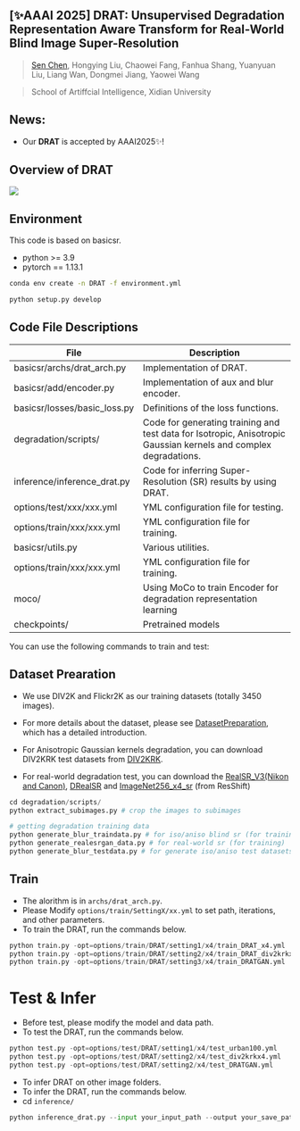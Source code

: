 ## [✨AAAI 2025] DRAT: Unsupervised Degradation Representation Aware Transform for Real-World Blind Image Super-Resolution
> [Sen Chen](https://github.com/KKKc3231), Hongying Liu, Chaowei Fang, Fanhua Shang, Yuanyuan Liu, Liang Wan, Dongmei Jiang, Yaowei Wang

> School of Artiffcial Intelligence, Xidian University
## News:
- Our **DRAT** is accepted by AAAI2025✨!
  
## Overview of DRAT
 <img src="assert/g299.png"/>

## Environment
This code is based on basicsr.

- python >= 3.9
- pytorch == 1.13.1
```sh
conda env create -n DRAT -f environment.yml

python setup.py develop
```

## Code File Descriptions

| File                                      | Description                                                  |
| ----------------------------------------- | ------------------------------------------------------------ |
| basicsr/archs/drat_arch.py                | Implementation of DRAT.                                      |
| basicsr/add/encoder.py                    | Implementation of aux and blur encoder.                      |
| basicsr/losses/basic_loss.py              | Definitions of the loss functions.                           |
| degradation/scripts/                      | Code for generating training and test data for Isotropic, Anisotropic Gaussian kernels and complex degradations.|
| inference/inference_drat.py               | Code for inferring Super-Resolution (SR) results by using DRAT. |
| options/test/xxx/xxx.yml                  | YML configuration file for testing.                          |
| options/train/xxx/xxx.yml                 | YML configuration file for training.                         |
| basicsr/utils.py                          | Various utilities.                                           |
| options/train/xxx/xxx.yml                 | YML configuration file for training.                         |
| moco/                                     | Using MoCo to train Encoder for degradation representation learning                           |
| checkpoints/                              | Pretrained models                          |

You can use the following commands to train and test:

## Dataset Prearation
- We use DIV2K and Flickr2K as our training datasets (totally 3450 images). 

- For more details about the dataset, please see [DatasetPreparation](https://github.com/XPixelGroup/BasicSR/blob/master/docs/DatasetPreparation.md), which has a detailed introduction.

- For Anisotropic Gaussian kernels degradation, you can download DIV2KRK test datasets from [DIV2KRK](https://data.vision.ee.ethz.ch/cvl/DIV2K/).

- For real-world degradation test, you can download the [RealSR_V3(Nikon and Canon)](https://drive.google.com/file/d/17ZMjo-zwFouxnm_aFM6CUHBwgRrLZqIM/view), [DRealSR](https://drive.google.com/drive/folders/1_EjDsD2-bBXb0iRonbWI6ihuHquxdna1) and [ImageNet256_x4_sr](https://drive.google.com/file/d/1NhmpON2dB2LjManfX6uIj8Pj_Jx6N-6l/view) (from ResShift)
```python
cd degradation/scripts/
python extract_subimages.py # crop the images to subimages

# getting degradation training data
python generate_blur_traindata.py # for iso/aniso blind sr (for training)
python generate_realesrgan_data.py # for real-world sr (for training)
python generate_blur_testdata.py # for generate iso/aniso test datasets
```
## Train
- The alorithm is in `archs/drat_arch.py`.
- Please Modify `options/train/SettingX/xx.yml` to set path, iterations, and other parameters.
- To train the DRAT, run the commands below.
```python
python train.py -opt=options/train/DRAT/setting1/x4/train_DRAT_x4.yml
python train.py -opt=options/train/DRAT/setting2/x4/train_DRAT_div2krkx2.yml
python train.py -opt=options/train/DRAT/setting3/x4/train_DRATGAN.yml
```

# Test & Infer
- Before test, please modify the model and data path.
- To test the DRAT, run the commands below.
```python
python test.py -opt=options/test/DRAT/setting1/x4/test_urban100.yml
python test.py -opt=options/test/DRAT/setting2/x4/test_div2krkx4.yml
python test.py -opt=options/test/DRAT/setting2/x4/test_DRATGAN.yml
```
- To infer DRAT on other image folders.
- To infer the DRAT, run the commands below.
- cd `inference/`
```python
python inference_drat.py --input your_input_path --output your_save_path
```
